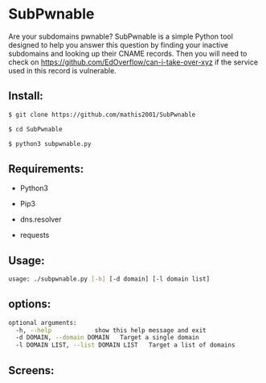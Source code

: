 # SubPwnable

Are your subdomains pwnable? SubPwnable is a simple Python tool designed to help you answer this question by finding your inactive subdomains and looking up their CNAME records. Then you will need to check on https://github.com/EdOverflow/can-i-take-over-xyz if the service used in this record is vulnerable.

## Install:
```bash
$ git clone https://github.com/mathis2001/SubPwnable

$ cd SubPwnable

$ python3 subpwnable.py
```
## Requirements:

- Python3

- Pip3

- dns.resolver

- requests


## Usage:
```bash
usage: ./subpwnable.py [-h] [-d domain] [-l domain list]
```
## options:
```bash
optional arguments:
  -h, --help            show this help message and exit
  -d DOMAIN, --domain DOMAIN   Target a single domain
  -l DOMAIN LIST, --list DOMAIN LIST   Target a list of domains

```

## Screens:
